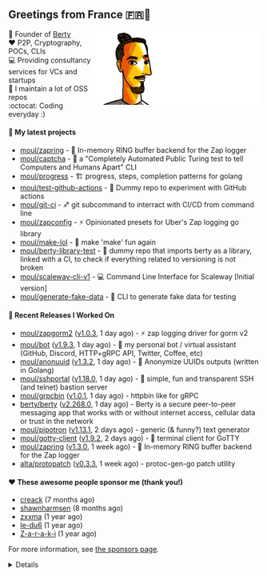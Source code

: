 ## Greetings from France 🇫🇷👋

<img align="right" src="https://raw.githubusercontent.com/moul/moul/master/contribute.gif">

:hammer: Founder of [Berty](https://github.com/berty)<br/>
:heart: P2P, Cryptography, POCs, CLIs<br/>
:computer: Providing consultancy services for VCs and startups<br/> 
:construction: I maintain a lot of OSS repos<br/>
:octocat: Coding everyday :)<br/>

#### 🌱 My latest projects


- [moul/zapring](https://github.com/moul/zapring) - 💍 In-memory RING buffer backend for the Zap logger
- [moul/captcha](https://github.com/moul/captcha) - 🦾 a &#34;Completely Automated Public Turing test to tell Computers and Humans Apart&#34; CLI
- [moul/progress](https://github.com/moul/progress) - 🏗 progress, steps, completion patterns for golang
- [moul/test-github-actions](https://github.com/moul/test-github-actions) - 🤒 Dummy repo to experiment with GitHub actions
- [moul/git-ci](https://github.com/moul/git-ci) - ♐ git subcommand to interract with CI/CD from command line
- [moul/zapconfig](https://github.com/moul/zapconfig) - ⚡ Opinionated presets for Uber&#39;s Zap logging go library
- [moul/make-lol](https://github.com/moul/make-lol) - 🎺 make &#39;make&#39; fun again
- [moul/berty-library-test](https://github.com/moul/berty-library-test) - 🧪 dummy repo that imports berty as a library, linked with a CI, to check if everything related to versioning is not broken
- [moul/scaleway-cli-v1](https://github.com/moul/scaleway-cli-v1) - 💻  Command Line Interface for Scaleway [Initial version]
- [moul/generate-fake-data](https://github.com/moul/generate-fake-data) - 🧬 CLI to generate fake data for testing

#### 🔭 Recent Releases I Worked On

- [moul/zapgorm2](https://github.com/moul/zapgorm2) ([v1.0.3](https://github.com/moul/zapgorm2/releases/tag/v1.0.3), 1 day ago) - ⚡ zap logging driver for gorm v2
- [moul/bot](https://github.com/moul/bot) ([v1.9.3](https://github.com/moul/bot/releases/tag/v1.9.3), 1 day ago) - 🤖 my personal bot / virtual assistant (GitHub, Discord, HTTP&#43;gRPC API, Twitter, Coffee, etc)
- [moul/anonuuid](https://github.com/moul/anonuuid) ([v1.3.2](https://github.com/moul/anonuuid/releases/tag/v1.3.2), 1 day ago) - :wrench: Anonymize UUIDs outputs (written in Golang)
- [moul/sshportal](https://github.com/moul/sshportal) ([v1.18.0](https://github.com/moul/sshportal/releases/tag/v1.18.0), 1 day ago) - :tophat: simple, fun and transparent SSH (and telnet) bastion server
- [moul/grpcbin](https://github.com/moul/grpcbin) ([v1.0.1](https://github.com/moul/grpcbin/releases/tag/v1.0.1), 1 day ago) - httpbin like for gRPC
- [berty/berty](https://github.com/berty/berty) ([v2.268.0](https://github.com/berty/berty/releases/tag/v2.268.0), 1 day ago) - Berty is a secure peer-to-peer messaging app that works with or without internet access, cellular data or trust in the network
- [moul/pipotron](https://github.com/moul/pipotron) ([v1.13.1](https://github.com/moul/pipotron/releases/tag/v1.13.1), 2 days ago) - generic (&amp; funny?) text generator
- [moul/gotty-client](https://github.com/moul/gotty-client) ([v1.9.2](https://github.com/moul/gotty-client/releases/tag/v1.9.2), 2 days ago) - :wrench: terminal client for GoTTY
- [moul/zapring](https://github.com/moul/zapring) ([v1.3.0](https://github.com/moul/zapring/releases/tag/v1.3.0), 1 week ago) - 💍 In-memory RING buffer backend for the Zap logger
- [alta/protopatch](https://github.com/alta/protopatch) ([v0.3.3](https://github.com/alta/protopatch/releases/tag/v0.3.3), 1 week ago) - protoc-gen-go patch utility


#### ❤️ These awesome people sponsor me (thank you!)


- [creack](https://github.com/creack) (7 months ago)
- [shawnharmsen](https://github.com/shawnharmsen) (8 months ago)
- [zxxma](https://github.com/zxxma) (1 year ago)
- [le-du6](https://github.com/le-du6) (1 year ago)
- [Z-a-r-a-k-i](https://github.com/Z-a-r-a-k-i) (1 year ago)

For more information, see [the sponsors page](https://github.com/sponsors/moul/).

<details>
  <h4>👷 Check out what I'm currently working on</h4>
  <ul>
  
  <li><a href="https://github.com/moul/dl">moul/dl</a> - Static binary downloader that can find a writable directory in the $PATH (1 day ago)</li>
  <li><a href="https://github.com/moul/generate-fake-data">moul/generate-fake-data</a> - 🧬 CLI to generate fake data for testing (1 day ago)</li>
  <li><a href="https://github.com/moul/sh.moul.io">moul/sh.moul.io</a> - &#34;curl | sh&#34; friendly commands I run often (1 day ago)</li>
  <li><a href="https://github.com/moul/anonuuid">moul/anonuuid</a> - :wrench: Anonymize UUIDs outputs (written in Golang) (1 day ago)</li>
  <li><a href="https://github.com/moul/graphman">moul/graphman</a> - graph manipulation library in golang (pert, cpm, dijkstra, ...) (1 day ago)</li>
  <li><a href="https://github.com/moul/grpcbin">moul/grpcbin</a> - httpbin like for gRPC (1 day ago)</li>
  <li><a href="https://github.com/moul/cryptoguess">moul/cryptoguess</a> - Automatically detect and parse cryptography keys (1 day ago)</li>
  <li><a href="https://github.com/moul/bot">moul/bot</a> - 🤖 my personal bot / virtual assistant (GitHub, Discord, HTTP&#43;gRPC API, Twitter, Coffee, etc) (1 day ago)</li>
  <li><a href="https://github.com/moul/sshportal">moul/sshportal</a> - :tophat: simple, fun and transparent SSH (and telnet) bastion server (1 day ago)</li>
  <li><a href="https://github.com/berty/berty">berty/berty</a> - Berty is a secure peer-to-peer messaging app that works with or without internet access, cellular data or trust in the network (1 day ago)</li>
  </ul>

  <h4>🚧 Things I did recently</h4>
  <ul>
  
  <li><a href="https://wip.co/@moul/todos/181205">🐙  daily GitHub maintenance #oss</a> (1 day ago)</li>
  <li><a href="https://wip.co/@moul/todos/181175">🐙  daily GitHub maintenance #oss</a> (1 day ago)</li>
  <li><a href="https://wip.co/@moul/todos/181172">📻  daily &#34;Hacker News Café&#34; on ClubHouse&#34;</a> (1 day ago)</li>
  <li><a href="https://wip.co/@moul/todos/181142">🐙  yesterday on GitHub #oss</a> (1 day ago)</li>
  <li><a href="https://wip.co/@moul/todos/181117">📫  from 2000 to 125 unread notifications on GitHub :)</a> (2 days ago)</li>
  </ul>

  <h4>📜 Recent blog posts</h4>
  <ul>
  
  <li><a href="https://manfred.life/pp2p8-berty-news/">Paris P2P #8 - Last News from Berty</a> (1 year ago)</li>
  <li><a href="https://manfred.life/feeling-lucky/">Feeling Lucky</a> (1 year ago)</li>
  <li><a href="https://manfred.life/oss-challenges-slides/">Challenges of Open-Source (presentation)</a> (1 year ago)</li>
  <li><a href="https://manfred.life/oss-challenges/">Challenges of Open-Source</a> (1 year ago)</li>
  <li><a href="https://manfred.life/stay-flexible/">Flexibility in Project Development</a> (1 year ago)</li>
  </ul>

  <h4>📓 Gists I wrote</h4>
  <ul>
  <li><a href="https://gist.github.com/2dd66ce9133e6585040122d563afa039">github-other-repos.md</a> (6 months ago)</li>
  <li><a href="https://gist.github.com/3d9a81083861a2bb2a04b80dad79bb68">Yo! 👋👋</a> (10 months ago)</li>
  <li><a href="https://gist.github.com/0d8a8e72d07e7d461bdc9c243893fcc7">Caching-friendly Makefile Rule to use Protoc within Docker</a> (1 year ago)</li>
  <li><a href="https://gist.github.com/aa5e556280763727eab9d6dcd77e2110">poor man&#39;s ipfs pin</a> (1 year ago)</li>
  
  </ul>

  <h4>👯 Check out some of my recent followers</h4>
  <ul>
  
  <li><a href="https://github.com/iczc">iczc</a>
  <li><a href="https://github.com/Dzalevski">Dzalevski</a>
  <li><a href="https://github.com/esin">esin</a>
  <li><a href="https://github.com/ljluestc">ljluestc</a>
  <li><a href="https://github.com/gudgl">gudgl</a>
  </ul>

  <h4>💬 Feedback</h4>

  <p>
    If you use one of my projects, I'd love to hear from you!
    Don't be shy and let me know what you liked and what needs being improved.
    Got an issue? Open a ticket, I don't bite and will try my best to help!
  </p>

  <h4>📫 How to reach me</h4>
  <ul>
    <li>Twitter: <a href="https://twitter.com/moul">https://twitter.com/moul</a></li>
    <li>Blog: <a href="https://manfred.life/">https://manfred.life/</a></li>
  </ul>

  <hr />

  <summary>Details</summary>
  <img src="https://img.shields.io/badge/📦%20%20release-experimental-blue"/>
  <img src="https://img.shields.io/badge/coverage-@moul%20is%20unstable-red?logo=codecov"/>
  <img src="https://img.shields.io/badge/👤%20%20mood-👍%20👍%20👍-black"/>
  <img src="https://img.shields.io/badge/🌐%20%20country-France%20🇫🇷-pink"/>
  

  <hr />

  <img src="https://github-readme-stats.vercel.app/api?username=moul&count_private=true&show_icons=true"/>

 <details><summary>Click!</summary> <details><summary>Click!</summary> <details><summary>Click!</summary> <details><summary>Click!</summary> <details><summary>Click!</summary> <details><summary>Click!</summary> <details><summary>Click!</summary> <details><summary>Click!</summary> <details><summary>Click!</summary> <details><summary>Click!</summary> <details><summary>Click!</summary> <details><summary>Click!</summary> <details><summary>Click!</summary> <details><summary>Click!</summary> <details><summary>Click!</summary> <details><summary>Click!</summary> <details><summary>Click!</summary> <details><summary>Click!</summary> <details><summary>Click!</summary> <details><summary>Click!</summary> <details><summary>Click!</summary> <details><summary>Click!</summary> Thank you 😎 </details> </details> </details> </details> </details> </details> </details> </details> </details> </details> </details> </details> </details> </details> </details> </details> </details> </details> </details> </details> </details> </details>
</details>
